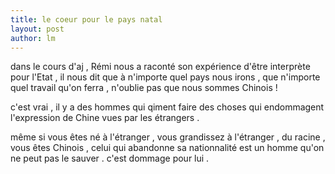 ```yaml
---
title: le coeur pour le pays natal 
layout: post
author: lm
---
```

<p>dans le cours d'aj , Rémi nous a raconté son expérience d'être interprète pour l'Etat , il nous dit que à n'importe quel pays nous irons , que n'importe quel travail qu'on ferra , n'oublie pas que nous sommes Chinois ! </p>
<p>c'est vrai , il y a des hommes qui qiment faire des choses qui endommagent l'expression de Chine vues par les étrangers . </p>
<p>même si vous êtes né à l'étranger , vous grandissez à l'étranger , du racine , vous êtes Chinois , celui qui abandonne sa nationnalité est un homme qu'on ne peut pas le sauver . c'est dommage pour lui . </p>

